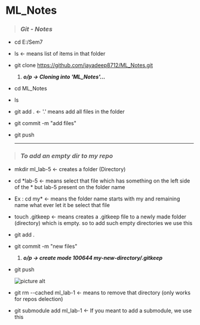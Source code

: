 # ML_Notes

> ###  *Git - Notes*

- cd E:/Sem7
- ls                                                  <- means list of items in that folder
- git clone https://github.com/jayadeep8712/ML_Notes.git 
   1. ***o/p ->  Cloning into 'ML_Notes'...***
- cd ML_Notes
- ls
- git add .                                           <- '.' means add all files in the folder
- git commit -m "add files"
- git push

  - - - -
> ### *To add an empty dir to my repo*
- mkdir ml_lab-5                                      <- creates a folder (Directory)
<!-- - git add .
- git commit -m "empty file"
  1. ***o/p -> Your branch is up to date with 'origin/main'***
  2. ***o/p -> nothing to commit, working tree clean*** -->
- cd *lab-5                                           <- means select that file which has something on the left side of the * but lab-5 present on the folder name
- Ex :  cd my*                                        <- means the folder name starts with my and remaining name what ever let it be select that file
- touch .gitkeep                                      <- means creates a  .gitkeep file to a newly made folder (directory) which is empty. so to add such empty directories we use this
- git add .
- git commit -m "new files"
  1. ***o/p -> create mode 100644 my-new-directory/.gitkeep***
- git push

  ![picture alt]( https://itknowledgeexchange.techtarget.com/coffee-talk/files/2020/09/what-is-gitkeep-example.png ".gitkeep")

- git rm --cached ml_lab-1                            <- means to remove that directory (only works for repos delection)
- git submodule add <url> ml_lab-1                    <- If you meant to add a submodule, we use this

